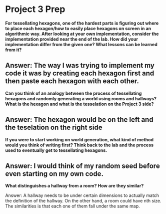 # Project 3 Prep

**For tessellating hexagons, one of the hardest parts is figuring out where to place each hexagon/how to easily place hexagons on screen in an algorithmic way.
After looking at your own implementation, consider the implementation provided near the end of the lab.
How did your implementation differ from the given one? What lessons can be learned from it?**

Answer:
The way I was trying to implement my code it was by creating each hexagon first and then paste each hexagon with each other.
-----

**Can you think of an analogy between the process of tessellating hexagons and randomly generating a world using rooms and hallways?
What is the hexagon and what is the tesselation on the Project 3 side?**

Answer:
The hexagon would be on the left and the teselation on the right side
-----
**If you were to start working on world generation, what kind of method would you think of writing first? 
Think back to the lab and the process used to eventually get to tessellating hexagons.**

Answer:
I would think of my random seed before even starting on my own code.
-----
**What distinguishes a hallway from a room? How are they similar?**

Answer:
A hallway needs to be under certain dimensions to actually match the definition of the hallway. On the other hand,
 a room could have nth size. The similarities is that each one of them fall under the same map.
